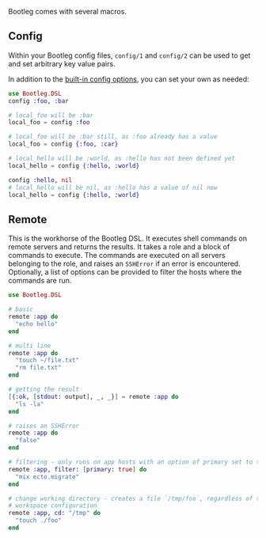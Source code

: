 Bootleg comes with several macros.

## Config

Within your Bootleg config files, `config/1` and `config/2` can be used to get and set arbitrary key value pairs.

In addition to the [built-in config options](/reference/options.md), you can set your own as needed:


```elixir
use Bootleg.DSL
config :foo, :bar

# local_foo will be :bar
local_foo = config :foo

# local_foo will be :bar still, as :foo already has a value
local_foo = config {:foo, :car}

# local_hello will be :world, as :hello has not been defined yet
local_hello = config {:hello, :world}

config :hello, nil
# local_hello will be nil, as :hello has a value of nil now
local_hello = config {:hello, :world}

```

## Remote

This is the workhorse of the Bootleg DSL. It executes shell commands on remote servers and returns the results. It takes a role and a block of commands to execute. The commands are executed on all servers belonging to the role, and raises an `SSHError` if an error is encountered. Optionally, a list of options can be provided to filter the hosts where the commands are run.

```elixir
use Bootleg.DSL

# basic
remote :app do
  "echo hello"
end

# multi line
remote :app do
  "touch ~/file.txt"
  "rm file.txt"
end

# getting the result
[{:ok, [stdout: output], _, _}] = remote :app do
  "ls -la"
end

# raises an SSHError
remote :app do
  "false"
end

# filtering - only runs on app hosts with an option of primary set to true
remote :app, filter: [primary: true] do
  "mix ecto.migrate"
end

# change working directory - creates a file `/tmp/foo`, regardless of the role
# workspace configuration
remote :app, cd: "/tmp" do
  "touch ./foo"
end
```
